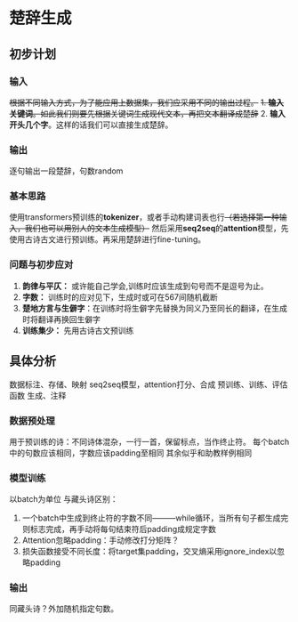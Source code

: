 # 楚辞生成

## 初步计划
### 输入
~~根据不同输入方式，为了能应用上数据集，我们应采用不同的输出过程。~~
~~1. **输入关键词**。如此我们则要先根据关键词生成现代文本，再把文本翻译成楚辞~~
2. **输入开头几个字**。这样的话我们可以直接生成楚辞。

### 输出
逐句输出一段楚辞，句数random

### 基本思路
使用transformers预训练的**tokenizer**，或者手动构建词表也行~~（若选择第一种输入，我们也可以用别人的文本生成模型）~~
然后采用**seq2seq**的**attention**模型，先使用古诗古文进行预训练。再采用楚辞进行fine-tuning。

### 问题与初步应对
1. **韵律与平仄：** 或许能自己学会,训练时应该生成到句号而不是逗号为止。
2. **字数：** 训练时的应对见下，生成时或可在567间随机截断
3. **楚地方言与生僻字**：在训练时将生僻字先替换为同义乃至同长的翻译，在生成时将翻译再换回生僻字
4. **训练集少：** 先用古诗古文预训练

## 具体分析
数据标注、存储、映射 
seq2seq模型，attention打分、合成 
预训练、训练、评估函数
生成、注释 
### 数据预处理
用于预训练的诗：不同诗体混杂，一行一首，保留标点，当作终止符。
每个batch中的句数应该相同，字数应该padding至相同
其余似乎和助教样例相同

### 模型训练
以batch为单位
与藏头诗区别：
1. 一个batch中生成到终止符的字数不同———while循环，当所有句子都生成完则标志完成，再手动将每句结束符后padding成规定字数
2. Attention忽略padding：手动修改打分矩阵？
3. 损失函数接受不同长度：将target集padding，交叉熵采用ignore_index以忽略padding

### 输出
同藏头诗？外加随机指定句数。

